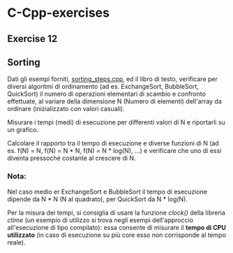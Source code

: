 # C-Cpp-exercises
## Exercise 12

## Sorting
Dati gli esempi forniti, [sorting_steps.cpp](../examples/sorting_steps.cpp), ed il libro di testo, verificare per diversi algoritmi di ordinamento (ad es. ExchangeSort, BubbleSort, QuickSort) il numero di operazioni elementari di scambio e confronto effettuate, al variare della dimensione N (Numero di elementi) dell'array da ordinare (inizializzato con valori casuali).

Misurare i tempi (medi) di esecuzione per differenti valori di N e riportarli su un grafico.

Calcolare il rapporto tra il tempo di esecuzione e diverse funzioni di N (ad es. f(N) = N, f(N) = N * N, f(N) = N * log(N), ...) e verificare che uno di essi diventa pressoché costante al crescere di N.

### Nota:
Nel caso medio er ExchangeSort e BubbleSort il tempo di esecuzione dipende da N * N (N al quadrato), per QuickSort da N * log(N).

Per la misura dei tempi, si consiglia di usare la funzione *clock()* della libreria *ctime* (un esempio di utilizzo si trova negli esempi dell'approccio all'esecuzione di tipo compilato): essa consente di misurare il **tempo di CPU utilizzato** (in caso di esecuzione su più core esso non corrisponde al tempo reale).